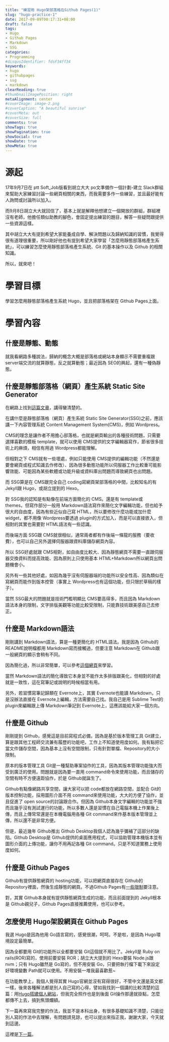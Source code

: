 ```yaml
---
title: "練習用 Hugo架部落格在Github Pages(1)"
slug: "hugo-practice-1"
date: 2017-09-09T00:17:31+08:00
draft: false
tags:
- Hugo
- Github Pages
- Markdown
- SSG
categories:
- Programming
#disqusIdentifier: fdsF34ff34
keywords:
- hugo
- githubpages
- ssg
- markdown
clearReading: true
#thumbnailImagePosition: right
metaAlignment: center
#coverImage: image-2.png
#coverCaption: "A beautiful sunrise"
#coverMeta: out
#coverSize: full
comments: true
showTags: true
showPagination: true
showSocial: true
showDate: true
showMeta: true
---
```

<!-- toc -->
# 源起
17年9月7日在 ptt Soft_Job版看到胡立大大 po文準備作一個計劃-建立 Slack群組來幫助大家練習討論一些網頁相關的東西，而我需要多作一些練習，並且最好能有人詢問或討論所以加入。  

而9月8日胡立大大就回信了，基本上就是解釋他想建立一個開放的群組，群組裡沒有老師，他擔任類似助教的腳色，會固定提出練習的題目，解答一些疑問跟提供一些資源這樣。  

其中胡立大大有提到希望大家能養成自學、解決問題以及歸納知識的習慣，我覺得很有道理很重要，所以剛好他也有提到希望大家學習「怎麼用靜態部落格產生系統」，可以練習怎麼使用靜態部落格產生系統、Git 的基本操作以及 Github 的相關知識。  

所以，就來吧！
# 學習目標
學習怎麼用靜態部落格產生系統 Hugo，並且把部落格架在 Github Pages上面。
# 學習內容

## 什麼是靜態、動態
就我看網路多種說法，歸納的概念大概是部落格或網站本身顯示不需要重複跟 server端交流的就算靜態，反之就算動態；最近因為 SEO的興起，還有一種偽靜態。  
## 什麼是靜態部落格（網頁）產生系統 Static Site Generator
在網路上找到[這篇文章](https://www.sitepoint.com/7-reasons-use-static-site-generator/)，講得蠻清楚的。  

在講什麼是靜態部落格（網頁）產生系統 Static Site Generator(SSG)之前，應該講一下內容管理系統 Content Management System(CMS)，例如 Wordpress。  

CMS的理念是讓作者不用擔心部落格，也就是網頁輸出的各種技術問題，只需要選擇喜歡的模板 template，就可以使用 CMS提供的文字編輯器寫作，節省很多技術上的麻煩，相信有用過 Wordpress都能理解。  

但相對之下 CMS就有一些壞處，例如只能使用 CMS提供的編輯功能（不然還是要會網頁或程式知識去作修改）、因為很多動態功能所以伺服器工作比較重可能影響效能、可能因為某些軟體或功能升級或資料庫出問題而導致網頁也出問題。  

而 SSG算是在 CMS跟完全自己 coding寫網頁架部落格的中間，比較知名的有 Jekyll跟 Hugo，或胡立提到的 Hexo。  

對 SSG我的認知是有點像在前端方面簡化的 CMS。還是有 template或 themes，但寫作部分一般用 Markdown語法寫作來簡化文字編輯功能，但也給予很大的自由度，因為有些近似自己寫 HTML，所以要修改什麼功能或加什麼 widget，都不用像 Wordpress要透過 plugin的方式加入，而是可以直接嵌入，但相對的其實也需要對 HTML語法有一些認識。  

而後端方面 SSG跟 CMS就很相似，通常兩者都有作後端一條龍的服務（要收費），也可以自己另外選擇伺服器跟資料庫儲存網頁內容。  

所以 SSG好處就跟 CMS相對，如自由度比較大、因為靜態網頁不需要一直跟伺服器交換資料而提高效能、因為原則上只使用基本 HTML+Markdown所以網頁出問題機會小。  

另外有一些其他好處，如因為幾乎沒有伺服器端的功能所以安全性高、因為類似在寫網頁而能作到版本控管（事實上 Wordpress也有這個功能，但只限於草稿的樣子）。  

當然 SSG最大的問題就是技術門檻明顯比 CMS要高得多，而且因為 Markdown語法本身的限制，文字排版美觀等功能比較受限制，只能靠技術跟美感自己去修正。
## 什麼是 Markdown語法
剛剛講到 Markdown語法，算是一種更簡化的 HTML語法。我是因為 Github的 README說明檔都用 Markdown寫而接觸過，但要注意 Markdown在 Github跟一般網頁的顯示會稍有不同。  

因為簡化過，所以非常簡單，可以參考[這個網頁](http://markdown.tw/)來學習。  

當然 Markdown語法的簡化導致它本身並不能作太多排版跟美化，但相對的好處就是一致性，這在寫筆記或說明的時候相當有用。  

另外，若習慣寫筆記歸類在 Evernote上，其實 Evernote也能讀 Markdown，只是沒辦法直接在 Evernote上編輯，方法需要自己找。我自己是用 Sublime Text的 plugin來編輯跟上傳 Markdown筆記到 Evernote上，這應該能給大家一個方向。
## 什麼是 Github
剛剛提到 Github，感覺這是目前寫程式必備，因為是基於版本管理工具 Git建立，算是跟其他工程師交流兼有履歷的功能吧，工作上不知道使用度如何。我有點把它當文件儲存空間，因為基本上沒有空間限制，只有針對單檔、Repository的大小限制。  

原本的版本管理工具 Git是一種幫助專案協作的工具，因為其版本管理功能強大而受到廣泛的使用。問題就是因為要一直用 command命令來使用功能，而且儲存的空間有時不方便遠距協作，於是 Github就誕生了。  

Github有點像網路共享空間，讓大家可以把 code都放在網路空間，並配合 Git的版本控制功能，採用圖形介面不用 command來使用功能，大大的方便了協作，並且促進了 open source的討論跟合作。但因為 Github本身文字編輯的功能並不強而且幾乎沒有測試運行的功能，所以多數人還是習慣在自己電腦本機上作業後上傳，而且上傳常常還是在本機電腦用各種 Git command來作基本版本管理並上傳，所以還不是非常方便。  

但是，最近幾年 Github推出 Github Desktop我個人認為幾乎彌補了這部分的缺陷。Github Desktop是 Github提供的桌面應用程式，可以協助管理本機版本並有圖形介面的上傳功能，讓你不用再記各種 Git command。只是不知道實務上使用度如何。
## 什麼是 Github Pages
Github有提供靜態網頁的 hosting功能，可以把網頁直接存在 Github的 Repository裡面，然後生成靜態的網頁。不過Github Pages有[一些限制](https://help.github.com/articles/what-is-github-pages/)要注意。  

對，其實 Github本身就有提供靜態網頁生成的功能，而且前面提到的 Jekyll根本是 Github親兒子，Github Pages直接推薦使用，也可以參考。
## 怎麼使用 Hugo架設網頁在 Github Pages
我選 Hugo是因為他用 Go語言寫的，感覺很潮，呵呵。不是啦，是因為 Hugo環境設定最簡單。  

因為全都要用 Git的功能所以全都要安裝 Git這個就不用比了。Jekyll是 Ruby on rails(ROR)寫的，使用前要安裝 ROR；胡立大大提到的 Hexo要裝 Node.js跟 nvm；只有 Hugo雖然是 Go寫的，但不用安裝 Go，只要把執行檔下載下來設定好環境變數 Path就可以使用。不用安裝一堆我最喜歡惹~  

在功能教學上，我個人覺得其實 Hugo官網並沒有寫得很好，不管中文還是英文都一樣，後來各種解法都是別人自己寫的心得，譬如我找到一個講的比較清楚的這篇：用[Hugo搭建個人網站](https://brent-li.github.io/post/build-personal-site-with-hugo/)，但我完全照作也是到後面 Git操作那邊就掛點，怎麼都傳不上去，搞到焦頭爛額。  

下一篇再來寫我完整的作法，我並不是本科出身，有很多基礎知識不清楚，只能從別人寫的作法中去理解，有問題請見諒，也可以提出來指正我，謝謝大家，今天就到這邊。  

這裡是[下一篇](https://idontwannarock.github.io/hugo_blog/2017/09/hugo-practice-2/)。